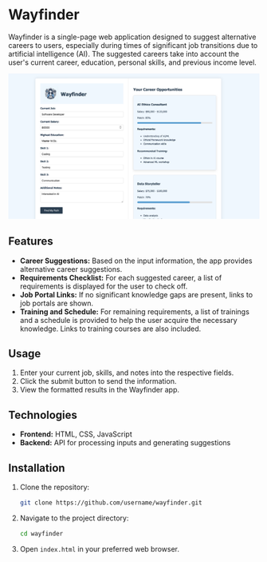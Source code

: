 # Wayfinder

Wayfinder is a single-page web application designed to suggest alternative careers to users, especially during times of significant job transitions due to artificial intelligence (AI). The suggested careers take into account the user's current career, education, personal skills, and previous income level.

![Wayfinder Screenshot](img/screenshot.png)

## Features

- **Career Suggestions:** Based on the input information, the app provides alternative career suggestions.
- **Requirements Checklist:** For each suggested career, a list of requirements is displayed for the user to check off.
- **Job Portal Links:** If no significant knowledge gaps are present, links to job portals are shown.
- **Training and Schedule:** For remaining requirements, a list of trainings and a schedule is provided to help the user acquire the necessary knowledge. Links to training courses are also included.

## Usage

1. Enter your current job, skills, and notes into the respective fields.
2. Click the submit button to send the information.
3. View the formatted results in the Wayfinder app.

## Technologies

- **Frontend:** HTML, CSS, JavaScript
- **Backend:** API for processing inputs and generating suggestions

## Installation

1. Clone the repository:
   ```bash
   git clone https://github.com/username/wayfinder.git
   ```
2. Navigate to the project directory:
   ```bash
   cd wayfinder
   ```
3. Open `index.html` in your preferred web browser.